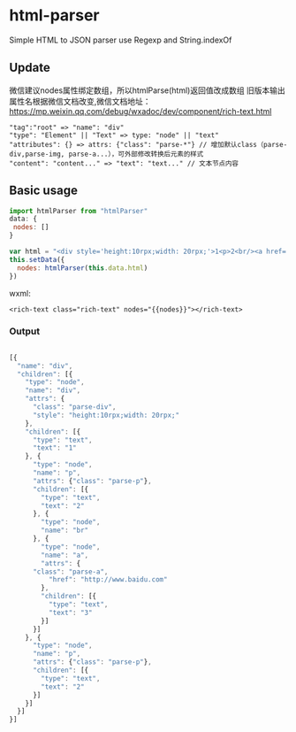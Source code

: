 # html-parser
Simple HTML to JSON parser use Regexp and String.indexOf

## Update
微信建议nodes属性绑定数组，所以htmlParse(html)返回值改成数组
旧版本输出属性名根据微信文档改变,微信文档地址： https://mp.weixin.qq.com/debug/wxadoc/dev/component/rich-text.html
```
"tag":"root" => "name": "div"
"type": "Element" || "Text" => type: "node" || "text"
"attributes": {} => attrs: {"class": "parse-*"} // 增加默认class（parse-div,parse-img, parse-a...），可外部修改转换后元素的样式
"content": "content..." => "text": "text..." // 文本节点内容
```

## Basic usage

```javascript
import htmlParser from "htmlParser"
data: {
 nodes: []
}

var html = "<div style='height:10rpx;width: 20rpx;'>1<p>2<br/><a href='http://www.baidu.com'>3</a></p><p>2</p></div>"
this.setData({
  nodes: htmlParser(this.data.html)
})

```
wxml:
```wxml
<rich-text class="rich-text" nodes="{{nodes}}"></rich-text>
```
### Output
```javascript

[{
  "name": "div",
  "children": [{
    "type": "node",
    "name": "div",
    "attrs": {
      "class": "parse-div",
      "style": "height:10rpx;width: 20rpx;"
    },
    "children": [{
      "type": "text",
      "text": "1"
    }, {
      "type": "node",
      "name": "p",
      "attrs": {"class": "parse-p"},
      "children": [{
        "type": "text",
        "text": "2"
      }, {
        "type": "node",
        "name": "br"
      }, {
        "type": "node",
        "name": "a",
        "attrs": {
	  "class": "parse-a",
          "href": "http://www.baidu.com"
        },
        "children": [{
          "type": "text",
          "text": "3"
        }]
      }]
    }, {
      "type": "node",
      "name": "p",
      "attrs": {"class": "parse-p"},
      "children": [{
        "type": "text",
        "text": "2"
      }]
    }]
  }]
}]
```
